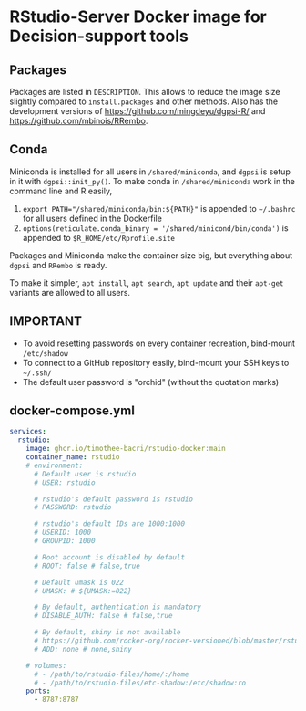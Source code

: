 # RStudio-Server Docker image for Decision-support tools

## Packages
Packages are listed in `DESCRIPTION`. This allows to reduce the image size slightly compared to `install.packages` and other methods.
Also has the development versions of https://github.com/mingdeyu/dgpsi-R/ and https://github.com/mbinois/RRembo.

## Conda
Miniconda is installed for all users in `/shared/miniconda`, and `dgpsi` is setup in it with `dgpsi::init_py()`.
To make conda in `/shared/miniconda` work in the command line and R easily,
1. `export PATH="/shared/miniconda/bin:${PATH}"` is appended to `~/.bashrc` for all users defined in the Dockerfile
2. `options(reticulate.conda_binary = '/shared/minicond/bin/conda')` is appended to `$R_HOME/etc/Rprofile.site`

Packages and Miniconda make the container size big, but everything about `dgpsi` and `RRembo` is ready.

To make it simpler, `apt install`, `apt search`, `apt update` and their `apt-get` variants are allowed to all users.

## IMPORTANT
- To avoid resetting passwords on every container recreation, bind-mount `/etc/shadow`
- To connect to a GitHub repository easily, bind-mount your SSH keys to `~/.ssh/`
- The default user password is "orchid" (without the quotation marks)

## docker-compose.yml
```yaml
services:
  rstudio:
    image: ghcr.io/timothee-bacri/rstudio-docker:main
    container_name: rstudio
    # environment:
      # Default user is rstudio
      # USER: rstudio

      # rstudio's default password is rstudio
      # PASSWORD: rstudio

      # rstudio's default IDs are 1000:1000
      # USERID: 1000
      # GROUPID: 1000

      # Root account is disabled by default
      # ROOT: false # false,true

      # Default umask is 022
      # UMASK: # ${UMASK:=022}

      # By default, authentication is mandatory
      # DISABLE_AUTH: false # false,true

      # By default, shiny is not available
      # https://github.com/rocker-org/rocker-versioned/blob/master/rstudio/add_shiny.sh
      # ADD: none # none,shiny

    # volumes:
      # - /path/to/rstudio-files/home/:/home
      # - /path/to/rstudio-files/etc-shadow:/etc/shadow:ro
    ports:
      - 8787:8787
```
